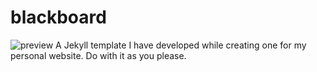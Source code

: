 # blackboard
![preview](https://imgur.com/tvq8N1a)
A Jekyll template I have developed while creating one for my personal website.
Do with it as you please.
